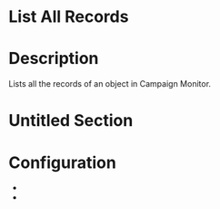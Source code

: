 ﻿# List All Records

# Description

Lists all the records of an object in Campaign Monitor.

# Untitled Section

# Configuration

* 
*

